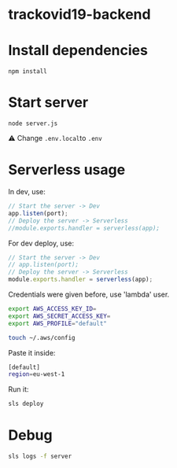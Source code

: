 # trackovid19-backend



# Install dependencies

```
npm install
```

# Start server

```
node server.js
```

:warning: Change `.env.local`to `.env`


# Serverless usage

In dev, use:


```js
// Start the server -> Dev
app.listen(port);
// Deploy the server -> Serverless
//module.exports.handler = serverless(app);

```


For dev deploy, use:

```js
// Start the server -> Dev
// app.listen(port);
// Deploy the server -> Serverless
module.exports.handler = serverless(app);

```

Credentials were given before, use 'lambda' user.

```sh
export AWS_ACCESS_KEY_ID=
export AWS_SECRET_ACCESS_KEY=
export AWS_PROFILE="default"
```

```sh
touch ~/.aws/config
```

Paste it inside:

```sh
[default]
region=eu-west-1
```

Run it:

```sh
sls deploy
```

# Debug

```sh
sls logs -f server
```